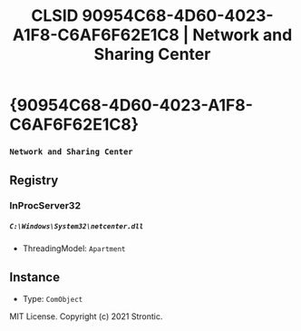 ﻿---
title: "CLSID 90954C68-4D60-4023-A1F8-C6AF6F62E1C8 | Network and Sharing Center"
excerpt: What is COM-Object CLSID 90954C68-4D60-4023-A1F8-C6AF6F62E1C8?
---

# {90954C68-4D60-4023-A1F8-C6AF6F62E1C8}

### `Network and Sharing Center`

## Registry


### InProcServer32

##### `C:\Windows\System32\netcenter.dll`
* ThreadingModel: `Apartment`

## Instance

* Type: `ComObject`

MIT License. Copyright (c) 2021 Strontic.


